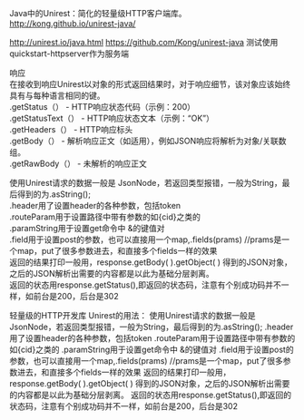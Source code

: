 Java中的Unirest：简化的轻量级HTTP客户端库。 
http://kong.github.io/unirest-java/


http://unirest.io/java.html
https://github.com/Kong/unirest-java
测试使用quickstart-httpserver作为服务端


响应  
在接收到响应Unirest以对象的形式返回结果时，对于响应细节，该对象应该始终具有与每种语言相同的键。  
.getStatus（） - HTTP响应状态代码（示例：200）  
.getStatusText（） - HTTP响应状态文本（示例：“OK”）  
.getHeaders（） - HTTP响应标头  
.getBody（） - 解析响应正文（如适用），例如JSON响应将解析为对象/关联数组。  
.getRawBody（） - 未解析的响应正文  

 使用Unirest请求的数据一般是 JsonNode，若返回类型报错，一般为String，最后得到的为.asString();  
.header用了设置header的各种参数，包括token  
.routeParam用于设置路径中带有参数的如{cid}之类的  
.paramString用于设置get命令中 &的键值对  
.field用于设置post的参数，也可以直接用一个map,.fields(prams)    //prams是一个map，put了很多参数进去，和直接多个fields一样的效果  
返回的结果打印一般用，response.getBody( ).getObject( )    得到的JSON对象，之后的JSON解析出需要的内容都是以此为基础分层剥离。  
返回的状态用response.getStatus(),即返回的状态码，注意有个别成功码并不一样，如前台是200，后台是302  


轻量级的HTTP开发库 Unirest的用法：
 使用Unirest请求的数据一般是 JsonNode，若返回类型报错，一般为String，最后得到的为.asString();
.header用了设置header的各种参数，包括token
.routeParam用于设置路径中带有参数的如{cid}之类的
.paramString用于设置get命令中 &的键值对
.field用于设置post的参数，也可以直接用一个map,.fields(prams)    //prams是一个map，put了很多参数进去，和直接多个fields一样的效果
返回的结果打印一般用，response.getBody( ).getObject( )    得到的JSON对象，之后的JSON解析出需要的内容都是以此为基础分层剥离。
返回的状态用response.getStatus(),即返回的状态码，注意有个别成功码并不一样，如前台是200，后台是302